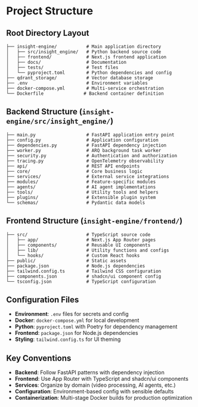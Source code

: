 # Project Structure

## Root Directory Layout

```
├── insight-engine/           # Main application directory
│   ├── src/insight_engine/   # Python backend source code
│   ├── frontend/             # Next.js frontend application
│   ├── docs/                 # Documentation
│   ├── tests/                # Test files
│   └── pyproject.toml        # Python dependencies and config
├── qdrant_storage/           # Vector database storage
├── .env                      # Environment variables
├── docker-compose.yml        # Multi-service orchestration
└── Dockerfile               # Backend container definition
```

## Backend Structure (`insight-engine/src/insight_engine/`)

```
├── main.py                   # FastAPI application entry point
├── config.py                 # Application configuration
├── dependencies.py           # FastAPI dependency injection
├── worker.py                 # ARQ background task worker
├── security.py               # Authentication and authorization
├── tracing.py                # OpenTelemetry observability
├── api/                      # REST API endpoints
├── core/                     # Core business logic
├── services/                 # External service integrations
├── modules/                  # Feature-specific modules
├── agents/                   # AI agent implementations
├── tools/                    # Utility tools and helpers
├── plugins/                  # Extensible plugin system
└── schemas/                  # Pydantic data models
```

## Frontend Structure (`insight-engine/frontend/`)

```
├── src/                      # TypeScript source code
│   ├── app/                  # Next.js App Router pages
│   ├── components/           # Reusable UI components
│   ├── lib/                  # Utility functions and configs
│   └── hooks/                # Custom React hooks
├── public/                   # Static assets
├── package.json              # Node.js dependencies
├── tailwind.config.ts        # Tailwind CSS configuration
├── components.json           # shadcn/ui component config
└── tsconfig.json             # TypeScript configuration
```

## Configuration Files

- **Environment**: `.env` files for secrets and config
- **Docker**: `docker-compose.yml` for local development
- **Python**: `pyproject.toml` with Poetry for dependency management
- **Frontend**: `package.json` for Node.js dependencies
- **Styling**: `tailwind.config.ts` for UI theming

## Key Conventions

- **Backend**: Follow FastAPI patterns with dependency injection
- **Frontend**: Use App Router with TypeScript and shadcn/ui components
- **Services**: Organize by domain (video processing, AI agents, etc.)
- **Configuration**: Environment-based config with sensible defaults
- **Containerization**: Multi-stage Docker builds for production optimization
